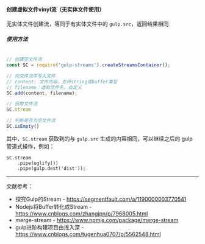 #### 创建虚拟文件vinyl流（无实体文件使用）

无实体文件创建流，等同于有实体文件中的 `gulp.src`，返回结果相同

##### 使用方法

```js

// 创建空文件流
const SC = require('gulp-streams').createStreamsContainer();

// 向文件流中写入文件
// content: 文件内容，支持string或buffer类型
// filename：虚拟文件名，自定义
SC.add(content, filename);

// 获取文件流
SC.stream

// 判断是否为空文件流
SC.isEmpty()

```

其中，`SC.stream` 获取到的与 `gulp.src` 生成的内容相同，可以继续之后的 gulp 管道式操作，例如：

```
SC.stream
    .pipe(uglify())
    .pipe(gulp.dest('dist'));
```

---

文献参考：

- 探究Gulp的Stream - https://segmentfault.com/a/1190000003770541
- Nodejs将Buffer转化成Stream - https://www.cnblogs.com/zhangjpn/p/7968005.html
- merge-stream - https://www.npmjs.com/package/merge-stream
- gulp进阶构建项目由浅入深 - https://www.cnblogs.com/tugenhua0707/p/5562548.html